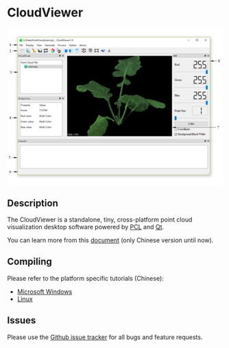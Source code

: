 # CloudViewer

<img  src="img/%E7%95%8C%E9%9D%A2%E4%BB%8B%E7%BB%8D%E5%B8%A6%E6%A0%87%E5%8F%B7.png" width="750" align="center" />

Description
-----------
The CloudViewer is a standalone, tiny, cross-platform point cloud visualization desktop software powered by [PCL](https://github.com/PointCloudLibrary/pcl) and [Qt](https://www.qt.io/).

You can learn more from this [document](https://github.com/nightn/CloudViewer/tree/master/doc/cloudviewer-detail-zh.md) (only Chinese version until now).

Compiling
---------
Please refer to the platform specific tutorials (Chinese):
 - [Microsoft Windows](https://github.com/nightn/CloudViewer/tree/master/doc/compiling-cloudviewer-windows.md)
 - [Linux](https://github.com/nightn/CloudViewer/tree/master/doc/compiling-cloudviewer-linux.md)

Issues
------
Please use the [Github issue tracker](https://github.com/nightn/CloudViewer/issues) for all bugs and feature requests.

